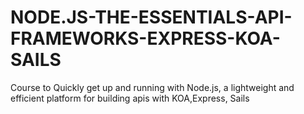 # NODE.JS-THE-ESSENTIALS-API-FRAMEWORKS-EXPRESS-KOA-SAILS
Course to Quickly get up and running with Node.js, a lightweight and efficient platform for building apis with KOA,Express, Sails
